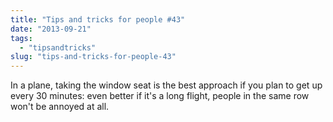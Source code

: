 ```yaml
---
title: "Tips and tricks for people #43"
date: "2013-09-21"
tags: 
  - "tipsandtricks"
slug: "tips-and-tricks-for-people-43"
---
```


In a plane, taking the window seat is the best approach if you plan to get up every 30 minutes: even better if it's a long flight, people in the same row won't be annoyed at all.
